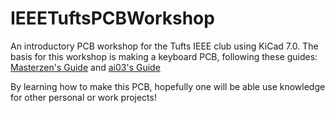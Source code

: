 # IEEETuftsPCBWorkshop
An introductory PCB workshop for the Tufts IEEE club using KiCad 7.0. The basis for this workshop is making a keyboard PCB, following these guides: [Masterzen's Guide](https://www.masterzen.fr/2020/05/03/designing-a-keyboard-part-1/) and [ai03's Guide](https://wiki.ai03.com/books/pcb-design/page/pcb-guide-part-1---preparations)

By learning how to make this PCB, hopefully one will be able use knowledge for other personal or work projects!
